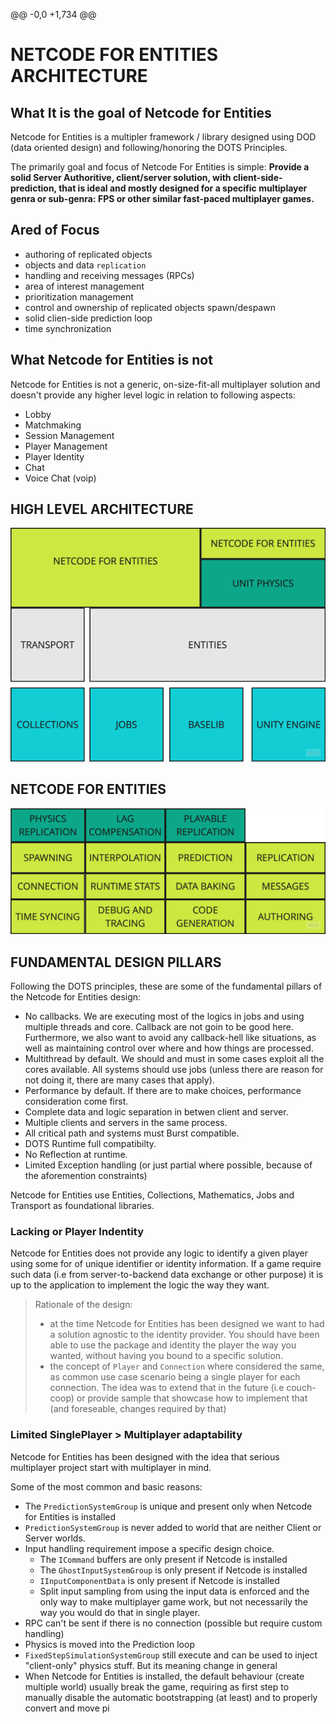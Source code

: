 @@ -0,0 +1,734 @@
<!-- TOC -->
<!-- TOC -->

# NETCODE FOR ENTITIES ARCHITECTURE

## What It is the goal of Netcode for Entities

Netcode for Entities is a multipler framework / library designed using DOD (data oriented design) and following/honoring the DOTS Principles.

The primarily goal and focus of Netcode For Entities is simple: **Provide a solid Server Authoritive, client/server solution, with client-side-prediction, that is ideal and mostly designed
for a specific multiplayer genra or sub-genra: FPS or other similar fast-paced multiplayer games.**

## Ared of Focus
- authoring of replicated objects
- objects and data `replication`
- handling and receiving messages (RPCs)
- area of interest management
- prioritization management
- control and ownership of replicated objects spawn/despawn
- solid clien-side prediction loop
- time synchronization


## What Netcode for Entities is not

Netcode for Entities is not a generic, on-size-fit-all multiplayer solution and doesn't provide any higher level logic in relation to following aspects:

- Lobby
- Matchmaking
- Session Management
- Player Management
- Player Identity
- Chat
- Voice Chat (voip)


## HIGH LEVEL ARCHITECTURE
![component](Images/architecture.png)

## NETCODE FOR ENTITIES
![containers](Images/architecture_containers.png)

## FUNDAMENTAL DESIGN PILLARS

Following the DOTS principles, these are some of the fundamental pillars of the Netcode for Entities design:

- No callbacks. We are executing most of the logics in jobs and using multiple threads and core. Callback are not goin to be good here. Furthermore, we also want to avoid any callback-hell like situations, as well as maintaining control over where and how things are processed.
- Multithread by default. We should and must in some cases exploit all the cores available. All systems should use jobs (unless there are reason for not doing it, there are many cases that apply).
- Performance by default. If there are to make choices, performance consideration come first.
- Complete data and logic separation in betwen client and server.
- Multiple clients and servers in the same process.
- All critical path and systems must Burst compatible.
- DOTS Runtime full compatibilty.
- No Reflection at runtime.
- Limited Exception handling (or just partial where possible, because of the aforemention constraints)

Netcode for Entities use Entities, Collections, Mathematics, Jobs and Transport as foundational libraries.

### Lacking or Player Indentity

Netcode for Entities does not provide any logic to identify a given player using some for of unique identifier or identity information. If a game require such data
(i.e from server-to-backend data exchange or other purpose) it is up to the application to implement the logic the way they want.

> Rationale of the design:
> - at the time Netcode for Entities has been designed we want to had a solution agnostic to the identity provider. You should have been able
> to use the package and identity the player the way you wanted, without having you bound to a specific solution.
> - the concept of `Player` and `Connection` where considered the same, as common use case scenario being a single player for each connection. The idea was to extend that in the future (i.e couch-coop)
> or provide sample that showcase how to implement that (and foreseable, changes required by that)

### Limited SinglePlayer > Multiplayer adaptability

Netcode for Entities has been designed with the idea that serious multiplayer project start with multiplayer in mind.

Some of the most common and basic reasons:

- The `PredictionSystemGroup` is unique and present only when Netcode for Entities is installed
- `PredictionSystemGroup` is never added to world that are neither Client or Server worlds.
- Input handling requirement impose a specific design choice.
  - The `ICommand` buffers are only present if Netcode is installed
  - The `GhostInputSystemGroup` is only present if Netcode is installed
  - `IInputComponentData` is only present if Netcode is installed
  - Split input sampling from using the input data is enforced and the only way to make multiplayer game work,
but not necessarily the way you would do that in single player.
- RPC can't be sent if there is no connection (possible but require custom handling)
- Physics is moved into the Prediction loop
- `FixedStepSimulationSystemGroup` still execute and can be used to inject "client-only" physics stuff. But its meaning change in general
- When Netcode for Entities is installed, the default behaviour (create multiple world) usually break the game, requiring as first step to
manually disable the automatic bootstrapping (at least) and to properly convert and move pi
